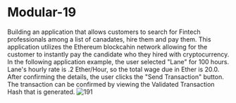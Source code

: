 # Modular-19

Building an application that allows customers to search for Fintech professionals among a list of canadates, hire them and pay them. This application utilizes the Ethereum blockcahin network allowing for the customer to instantly pay the candidate who they hired with cryptocurrency.
In the following application example, the user selected "Lane" for 100 hours. Lane's hourly rate is .2 Ether/Hour, so the total wage due in Ether is 20.0. After confirming the details, the user clicks the "Send Transaction" button. The transaction can be confirmed by viewing the Validated Transaction Hash that is generated.
![191]([https://github.com/SoukP1/Modular-18/blob/main/Blockchain/Mod-18.png](https://github.com/SoukP1/Modular-19/blob/main/Blockchain%20Wallets/Images/191.PNG))
